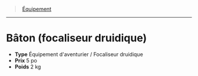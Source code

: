 ﻿---
!EquipmentItem
Type: Équipement d'aventurier / Focaliseur druidique
Price: 5 po
Weight: 2 kg
Id: equipment_hd.md#bâton-focaliseur-druidique
ParentLink: equipment_hd.md#Équipement
Name: Bâton (focaliseur druidique)
ParentName: Équipement
NameLevel: 1
Attributes:
  Name: Bâton (focaliseur druidique)
  Markdown: >+
    # <!--Name-->Bâton (focaliseur druidique)<!--/Name-->


    - **Type** <!--Type-->Équipement d'aventurier / Focaliseur druidique<!--/Type-->

    - **Prix** <!--Price-->5 po<!--/Price-->

    - **Poids** <!--Weight-->2 kg<!--/Weight-->

  Type: Équipement d'aventurier / Focaliseur druidique
  Price: 5 po
  Weight: 2 kg
AttributesDictionary: >+
  Name: Bâton (focaliseur druidique)

  Markdown: >+

    # <!--Name-->Bâton (focaliseur druidique)<!--/Name-->





    - **Type** <!--Type-->Équipement d'aventurier / Focaliseur druidique<!--/Type-->



    - **Prix** <!--Price-->5 po<!--/Price-->



    - **Poids** <!--Weight-->2 kg<!--/Weight-->



  Type: Équipement d'aventurier / Focaliseur druidique

  Price: 5 po

  Weight: 2 kg

---
> [Équipement](hd_equipment.md)

---

# Bâton (focaliseur druidique)

- **Type** Équipement d'aventurier / Focaliseur druidique
- **Prix** 5 po
- **Poids** 2 kg

